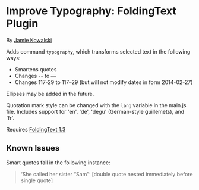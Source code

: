 # Improve Typography: FoldingText Plugin

By [Jamie Kowalski](https://github.com/jamiekowalski)

Adds command `typography`, which transforms selected text in the following ways:

- Smartens quotes
- Changes -- to —
- Changes 117-29 to 117–29 (but will not modify dates in form 2014-02-27)

Ellipses may be added in the future.

Quotation mark style can be changed with the `lang` variable in the main.js file. Includes support for 'en', 'de', 'degu' (German-style guillemets), and 'fr'.

Requires [FoldingText 1.3](http://support.foldingtext.com/discussions/development-versions/)

## Known Issues

Smart quotes fail in the following instance:

> ‘She called her sister “Sam”‘ [double quote nested immediately before single quote]
